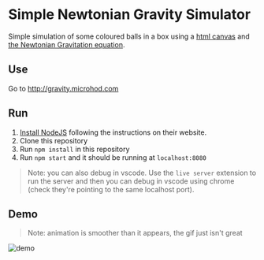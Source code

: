 # Simple Newtonian Gravity Simulator

Simple simulation of some coloured balls in a box using a [html canvas](https://developer.mozilla.org/en-US/docs/Web/API/Canvas_API) and [the Newtonian Gravitation equation](https://en.wikipedia.org/wiki/Newton%27s_law_of_universal_gravitation).

## Use

Go to http://gravity.microhod.com

## Run

1. [Install NodeJS](https://nodejs.org/) following the instructions on their website.
2. Clone this repository
3. Run `npm install` in this repository
4. Run `npm start` and it should be running at `localhost:8080`

> Note: you can also debug in vscode. Use the `live server` extension to run the server and then you can debug in vscode using chrome (check they're pointing to the same localhost port).

## Demo

> Note: animation is smoother than it appears, the gif just isn't great

![demo](img/demo.gif)
